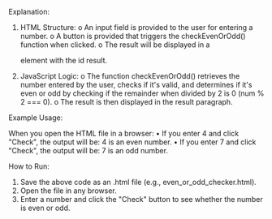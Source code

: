 Explanation:

1. HTML Structure:
o An input field is provided to the user for entering a number.
o A button is provided that triggers the checkEvenOrOdd() function when clicked.
o The result will be displayed in a <p> element with the id result.

2. JavaScript Logic:
o The function checkEvenOrOdd() retrieves the number entered by the user, checks if it's valid, and determines if it's even or odd by checking if the remainder when divided by 2 is 0 (num % 2 === 0).
o The result is then displayed in the result paragraph.

Example Usage:

When you open the HTML file in a browser:
• If you enter 4 and click "Check", the output will be: 4 is an even number.
• If you enter 7 and click "Check", the output will be: 7 is an odd number.

How to Run:

1. Save the above code as an .html file (e.g., even_or_odd_checker.html).
2. Open the file in any browser.
3. Enter a number and click the "Check" button to see whether the number is even or odd.